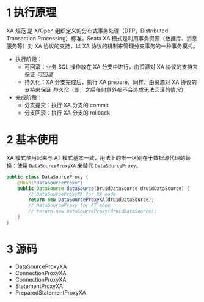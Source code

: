 # 1 执行原理
XA 规范 是 X/Open 组织定义的分布式事务处理（DTP，Distributed Transaction Processing）标准。Seata XA 模式是利用事务资源（数据库、消息服务等）对 XA 协议的支持，以 XA 协议的机制来管理分支事务的一种事务模式。
- 执行阶段：
    - 可回滚：业务 SQL 操作放在 XA 分支中进行，由资源对 XA 协议的支持来保证 _可回滚_
    - 持久化：XA 分支完成后，执行 XA prepare，同样，由资源对 XA 协议的支持来保证 _持久化_（即，之后任何意外都不会造成无法回滚的情况）
- 完成阶段：
    - 分支提交：执行 XA 分支的 commit
    - 分支回滚：执行 XA 分支的 rollback
# 2 基本使用
XA 模式使用起来与 AT 模式基本一致，用法上的唯一区别在于数据源代理的替换：使用 `DataSourceProxyXA` 来替代 `DataSourceProxy`。
```java
public class DataSourceProxy {
    @Bean("dataSourceProxy")
    public DataSource dataSource(DruidDataSource druidDataSource) {
        // DataSourceProxyXA for XA mode
        return new DataSourceProxyXA(druidDataSource);
        // DataSourceProxy for AT mode
        // return new DataSourceProxy(druidDataSource);
    }
}
```
# 3 源码
- DataSourceProxyXA
- ConnectionProxyXA
- ConnectionProxyXA
- StatementProxyXA
- PreparedStatementProxyXA
